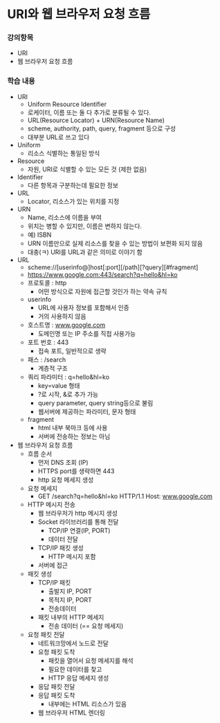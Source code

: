 # URI와 웹 브라우저 요청 흐름

### 강의항목

* URI
* 웹 브라우저 요청 흐름



### 학습 내용

* URI
  * Uniform Resource Identifier
  * 로케이터, 이름 또는 둘 다 추가로 분류될 수 있다.
  * URL\(Resource Locator\) + URN\(Resource Name\)
  * scheme, authority, path, query, fragment 등으로 구성
  * 대부분 URL로 쓰고 있다
* Uniform
  * 리소스 식별하는 통일된 방식
* Resource
  * 자원, URI로 식별할 수 있는 모든 것 \(제한 없음\)
* Identifier
  * 다른 항목과 구분하는데 필요한 정보
* URL
  * Locator, 리소스가 있는 위치를 지정
* URN
  * Name, 리소스에 이름을 부여
  * 위치는 병할 수 있지만, 이름은 변하지 않는다.
  * 예\) ISBN
  * URN 이름만으로 실제 리소스를 찾을 수 있는 방법이 보편화 되지 않음
  * 대충\(ㅋ\) URI를 URL과 같은 의미로 이야기 함
* URL
  * scheme://\[userinfo@\]host\[:port\]\[/path\]\[?query\]\[\#fragment\]
  * https://www.google.com:443/search?q=hello&hl=ko
  * 프로토콜 : http
    * 어떤 방식으로 자원에 접근할 것인가 하는 약속 규칙
  * userinfo
    * URL에 사용자 정보를 포함해서 인증
    * 거의 사용하지 않음
  * 호스트명 : www.google.com
    * 도메인명 또는 IP 주소를 직접 사용가능
  * 포트 번호 : 443
    * 접속 포트, 일반적으로 생략
  * 패스 : /search
    * 계층적 구조
  * 쿼리 파라미터 : q=hello&hl=ko
    * key=value 형태
    * ?로 시작, &로 추가 가능
    * query parameter, query string등으로 불림
    * 웹서버에 제공하는 파라미터, 문자 형태
  * fragment
    * html 내부 북마크 등에 사용
    * 서버에 전송하는 정보는 아님
* 웹 브라우저 요청 흐름
  * 흐름 순서
    * 먼저 DNS 조회 \(IP\)
    * HTTPS port를 생략하면 443
    * http 요청 메세지 생성
  * 요청 메세지
    * GET /search?q=hello&hl=ko HTTP/1.1 Host: www.google.com
  * HTTP 메시지 전송
    * 웹 브라우저가 http 메시지 생성
    * Socket 라이브러리를 통해 전달
      * TCP/IP 연결\(IP, PORT\)
      * 데이터 전달
    * TCP/IP 패킷 생성
      * HTTP 메시지 포함
    * 서버에 접근
  * 패킷 생성
    * TCP/IP 패킷
      * 출발지 IP, PORT
      * 목적지 IP, PORT
      * 전송데이터
    * 패킷 내부의 HTTP 메세지
      * 전송 데이터 \(== 요청 메세지\)
  * 요청 패킷 전달
    * 네트워크망에서 노드로 전달
    * 요청 패킷 도착
      * 패킷을 열어서 요청 메세지를 해석
      * 필요한 데이터를 찾고
      * HTTP 응답 메세지 생성
    * 응답 패킷 전달
    * 응답 패킷 도착
      * 내부에는 HTML 리소스가 있음
    * 웹 브라우저 HTML 렌더링



